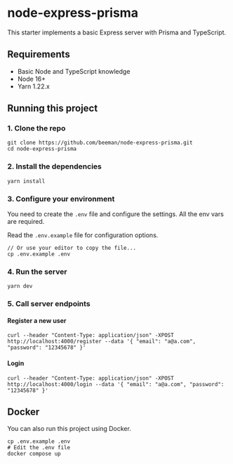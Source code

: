 # node-express-prisma

This starter implements a basic Express server with Prisma and TypeScript.

## Requirements

- Basic Node and TypeScript knowledge
- Node 16+
- Yarn 1.22.x

## Running this project

### 1. Clone the repo

```shell
git clone https://github.com/beeman/node-express-prisma.git
cd node-express-prisma
```

### 2. Install the dependencies

```shell
yarn install
```

### 3. Configure your environment

You need to create the `.env` file and configure the settings. All the env vars are required.

Read the `.env.example` file for configuration options.

```shell
// Or use your editor to copy the file...
cp .env.example .env
```

### 4. Run the server

```shell
yarn dev
```

### 5. Call server endpoints

#### Register a new user

```shell
curl --header "Content-Type: application/json" -XPOST http://localhost:4000/register --data '{ "email": "a@a.com", "password": "12345678" }'
```

#### Login

```shell
curl --header "Content-Type: application/json" -XPOST http://localhost:4000/login --data '{ "email": "a@a.com", "password": "12345678" }'
```

## Docker

You can also run this project using Docker.

```shell
cp .env.example .env
# Edit the .env file
docker compose up
```
